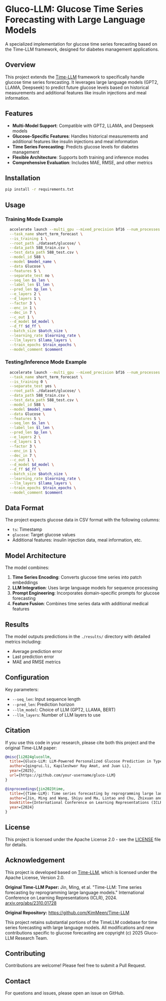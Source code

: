 # Gluco-LLM: Glucose Time Series Forecasting with Large Language Models

A specialized implementation for glucose time series forecasting based on the Time-LLM framework, designed for diabetes management applications.


## Overview

This project extends the [Time-LLM](https://github.com/KimMeen/Time-LLM) framework to specifically handle glucose time series forecasting. It leverages large language models (GPT2, LLAMA, Deepseek) to predict future glucose levels based on historical measurements and additional features like insulin injections and meal information.


## Features

- **Multi-Model Support**: Compatible with GPT2, LLAMA, and Deepseek models
- **Glucose-Specific Features**: Handles historical measurements and additional features like insulin injections and meal information
- **Time Series Forecasting**: Predicts glucose levels for diabetes management
- **Flexible Architecture**: Supports both training and inference modes
- **Comprehensive Evaluation**: Includes MAE, RMSE, and other metrics


## Installation

```bash
pip install -r requirements.txt
```


## Usage

### Training Mode Example
```bash
  accelerate launch --multi_gpu --mixed_precision bf16 --num_processes $num_process --main_process_port $master_port run_glucose.py \
  --task_name short_term_forecast \
  --is_training 1 \
  --root_path ./dataset/glucose/ \
  --data_path 588_train.csv \
  --test_data_path 588_test.csv \
  --model_id 588 \
  --model $model_name \
  --data Glucose \
  --features S \
  --separate_test no \
  --seq_len $s_len \
  --label_len $l_len \
  --pred_len $p_len \
  --e_layers 2 \
  --d_layers 1 \
  --factor 3 \
  --enc_in 1 \
  --dec_in 7 \
  --c_out 1 \
  --d_model $d_model \
  --d_ff $d_ff \
  --batch_size $batch_size \
  --learning_rate $learning_rate \
  --llm_layers $llama_layers \
  --train_epochs $train_epochs \
  --model_comment $comment
```

### Testing/Inference Mode Example
```bash
  accelerate launch --multi_gpu --mixed_precision bf16 --num_processes $num_process --main_process_port $master_port run_glucose.py \
  --task_name short_term_forecast \
  --is_training 0 \
  --separate_test yes \
  --root_path ./dataset/glucose/ \
  --data_path 588_train.csv \
  --test_data_path 588_test.csv \
  --model_id 588 \
  --model $model_name \
  --data Glucose \
  --features S \
  --seq_len $s_len \
  --label_len $l_len \
  --pred_len $p_len \
  --e_layers 2 \
  --d_layers 1 \
  --factor 3 \
  --enc_in 1 \
  --dec_in 7 \
  --c_out 1 \
  --d_model $d_model \
  --d_ff $d_ff \
  --batch_size $batch_size \
  --learning_rate $learning_rate \
  --llm_layers $llama_layers \
  --train_epochs $train_epochs \
  --model_comment $comment
```


## Data Format

The project expects glucose data in CSV format with the following columns:
- `ts`: Timestamp
- `glucose`: Target glucose values
- Additional features: insulin injection data, meal information, etc.


## Model Architecture

The model combines:
1. **Time Series Encoding**: Converts glucose time series into patch embeddings
2. **LLM Integration**: Uses large language models for sequence processing
3. **Prompt Engineering**: Incorporates domain-specific prompts for glucose forecasting
4. **Feature Fusion**: Combines time series data with additional medical features


## Results

The model outputs predictions in the `./results/` directory with detailed metrics including:
- Average prediction error
- Last prediction error
- MAE and RMSE metrics


## Configuration

Key parameters:
- `--seq_len`: Input sequence length
- `--pred_len`: Prediction horizon
- `--llm_model`: Choice of LLM (GPT2, LLAMA, BERT)
- `--llm_layers`: Number of LLM layers to use


## Citation

If you use this code in your research, please cite both this project and the original Time-LLM paper:

```bibtex
@misc{li2024glucollm,
  title={Gluco-LLM: LLM-Powered Personalized Glucose Prediction in Type 1 Diabetes},
  author={qingrui.li, Kapileshwor Ray Amat, and Juan Li},
  year={2025},
  url={https://github.com/your-username/gluco-LLM}
}

@inproceedings{jin2023time,
  title={{Time-LLM}: Time series forecasting by reprogramming large language models},
  author={Jin, Ming and Wang, Shiyu and Ma, Lintao and Chu, Zhixuan and Zhang, James Y and Shi, Xiaoming and Chen, Pin-Yu and Liang, Yuxuan and Li, Yuan-Fang and Pan, Shirui and Wen, Qingsong},
  booktitle={International Conference on Learning Representations (ICLR)},
  year={2024}
}
```

## License

This project is licensed under the Apache License 2.0 - see the [LICENSE](LICENSE) file for details.


## Acknowledgement

This project is developed based on [Time-LLM](https://github.com/KimMeen/Time-LLM), which is licensed under the Apache License, Version 2.0.

**Original Time-LLM Paper:**
Jin, Ming, et al. "Time-LLM: Time series forecasting by reprogramming large language models." International Conference on Learning Representations (ICLR), 2024. [arxiv.org/abs/2310.01728](https://arxiv.org/abs/2310.01728)

**Original Repository:** https://github.com/KimMeen/Time-LLM

This project retains substantial portions of the TimeLLM codebase for time series forecasting with large language models. All modifications and new contributions specific to glucose forecasting are copyright (c) 2025 Gluco-LLM Research Team.


## Contributing

Contributions are welcome! Please feel free to submit a Pull Request.


## Contact

For questions and issues, please open an issue on GitHub. 